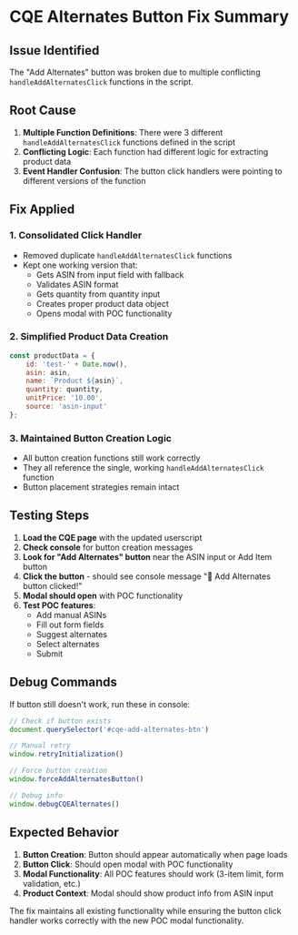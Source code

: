 # CQE Alternates Button Fix Summary

## Issue Identified
The "Add Alternates" button was broken due to multiple conflicting `handleAddAlternatesClick` functions in the script.

## Root Cause
1. **Multiple Function Definitions**: There were 3 different `handleAddAlternatesClick` functions defined in the script
2. **Conflicting Logic**: Each function had different logic for extracting product data
3. **Event Handler Confusion**: The button click handlers were pointing to different versions of the function

## Fix Applied

### 1. Consolidated Click Handler
- Removed duplicate `handleAddAlternatesClick` functions
- Kept one working version that:
  - Gets ASIN from input field with fallback
  - Validates ASIN format
  - Gets quantity from quantity input
  - Creates proper product data object
  - Opens modal with POC functionality

### 2. Simplified Product Data Creation
```javascript
const productData = {
    id: 'test-' + Date.now(),
    asin: asin,
    name: `Product ${asin}`,
    quantity: quantity,
    unitPrice: '10.00',
    source: 'asin-input'
};
```

### 3. Maintained Button Creation Logic
- All button creation functions still work correctly
- They all reference the single, working `handleAddAlternatesClick` function
- Button placement strategies remain intact

## Testing Steps

1. **Load the CQE page** with the updated userscript
2. **Check console** for button creation messages
3. **Look for "Add Alternates" button** near the ASIN input or Add Item button
4. **Click the button** - should see console message "🎯 Add Alternates button clicked!"
5. **Modal should open** with POC functionality
6. **Test POC features**:
   - Add manual ASINs
   - Fill out form fields
   - Suggest alternates
   - Select alternates
   - Submit

## Debug Commands

If button still doesn't work, run these in console:

```javascript
// Check if button exists
document.querySelector('#cqe-add-alternates-btn')

// Manual retry
window.retryInitialization()

// Force button creation
window.forceAddAlternatesButton()

// Debug info
window.debugCQEAlternates()
```

## Expected Behavior

1. **Button Creation**: Button should appear automatically when page loads
2. **Button Click**: Should open modal with POC functionality
3. **Modal Functionality**: All POC features should work (3-item limit, form validation, etc.)
4. **Product Context**: Modal should show product info from ASIN input

The fix maintains all existing functionality while ensuring the button click handler works correctly with the new POC modal functionality.
